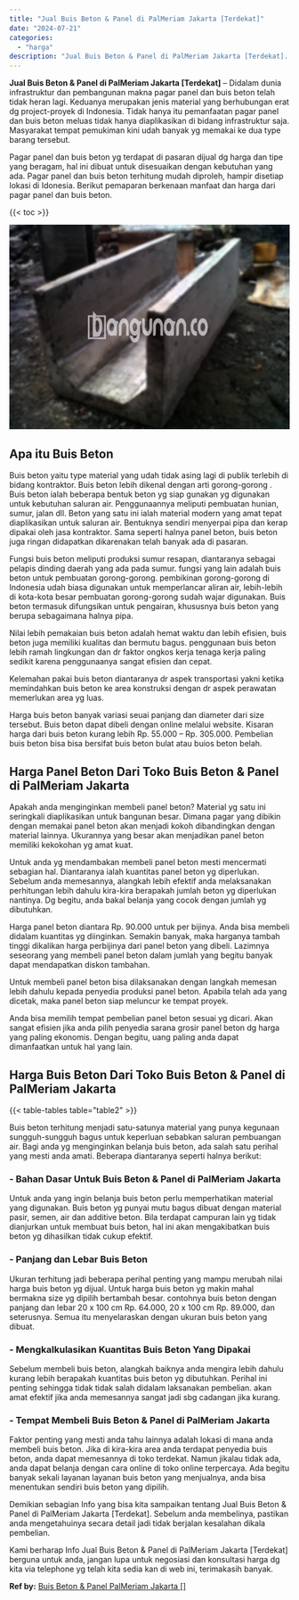 ```yaml
---
title: "Jual Buis Beton & Panel di PalMeriam Jakarta [Terdekat]"
date: "2024-07-21"
categories: 
  - "harga"
description: "Jual Buis Beton & Panel di PalMeriam Jakarta [Terdekat]. Kami berharap Info Jual Buis Beton & Panel di PalMeriam Jakarta [Terdekat] berguna untuk anda, jan..."
---
```


**Jual Buis Beton & Panel di PalMeriam Jakarta \[Terdekat\]** – Didalam dunia infrastruktur dan pembangunan makna pagar panel dan buis beton telah tidak heran lagi. Keduanya merupakan jenis material yang berhubungan erat dg project-proyek di Indonesia. Tidak hanya itu pemanfaatan pagar panel dan buis beton meluas tidak hanya diaplikasikan di bidang infrastruktur saja. Masyarakat tempat pemukiman kini udah banyak yg memakai ke dua type barang tersebut.

Pagar panel dan buis beton yg terdapat di pasaran dijual dg harga dan tipe yang beragam, hal ini dibuat untuk disesuaikan dengan kebutuhan yang ada. Pagar panel dan buis beton terhitung mudah diproleh, hampir disetiap lokasi di Idonesia. Berikut pemaparan berkenaan manfaat dan harga dari pagar panel dan buis beton.

{{< toc >}}

![Jual Buis Beton & Panel di PalMeriam Jakarta [Terdekat]](/images/jual-panel-buis-beton-murah-34.png)

## Apa itu Buis Beton

Buis beton yaitu type material yang udah tidak asing lagi di publik terlebih di bidang kontraktor. Buis beton lebih dikenal dengan arti gorong-gorong . Buis beton ialah beberapa bentuk beton yg siap gunakan yg digunakan untuk kebutuhan saluran air. Penggunaannya meliputi pembuatan hunian, sumur, jalan dll. Beton yang satu ini ialah material modern yang amat tepat diaplikasikan untuk saluran air. Bentuknya sendiri menyerpai pipa dan kerap dipakai oleh jasa kontraktor. Sama seperti halnya panel beton, buis beton juga ringan didapatkan dikarenakan telah banyak ada di pasaran.

Fungsi buis beton meliputi produksi sumur resapan, diantaranya sebagai pelapis dinding daerah yang ada pada sumur. fungsi yang lain adalah buis beton untuk pembuatan gorong-gorong. pembikinan gorong-gorong di Indonesia udah biasa digunakan untuk memperlancar aliran air, lebih-lebih di kota-kota besar pembuatan gorong-gorong sudah wajar digunakan. Buis beton termasuk difungsikan untuk pengairan, khususnya buis beton yang berupa sebagaimana halnya pipa.

Nilai lebih pemakaian buis beton adalah hemat waktu dan lebih efisien, buis beton juga memiliki kualitas dan bermutu bagus. penggunaan buis beton lebih ramah lingkungan dan dr faktor ongkos kerja tenaga kerja paling sedikit karena penggunaanya sangat efisien dan cepat.

Kelemahan pakai buis beton diantaranya dr aspek transportasi yakni ketika memindahkan buis beton ke area konstruksi dengan dr aspek perawatan memerlukan area yg luas.

Harga buis beton banyak variasi seuai panjang dan diameter dari size tersebut. Buis beton dapat dibeli dengan online melalui website. Kisaran harga dari buis beton kurang lebih Rp. 55.000 – Rp. 305.000. Pembelian buis beton bisa bisa bersifat buis beton bulat atau buios beton belah.

## Harga Panel Beton Dari Toko Buis Beton & Panel di PalMeriam Jakarta

Apakah anda menginginkan membeli panel beton? Material yg satu ini seringkali diaplikasikan untuk bangunan besar. Dimana pagar yang dibikin dengan memakai panel beton akan menjadi kokoh dibandingkan dengan material lainnya. Ukurannya yang besar akan menjadikan panel beton memiliki kekokohan yg amat kuat.

Untuk anda yg mendambakan membeli panel beton mesti mencermati sebagian hal. Diantaranya ialah kuantitas panel beton yg diperlukan. Sebelum anda memesannya, alangkah lebih efektif anda melaksanakan perhitungan lebih dahulu kira-kira berapakah jumlah beton yg diperlukan nantinya. Dg begitu, anda bakal belanja yang cocok dengan jumlah yg dibutuhkan.

Harga panel beton diantara Rp. 90.000 untuk per bijinya. Anda bisa membeli didalam kuantitas yg diinginkan. Semakin banyak, maka harganya tambah tinggi dikalikan harga perbijinya dari panel beton yang dibeli. Lazimnya seseorang yang membeli panel beton dalam jumlah yang begitu banyak dapat mendapatkan diskon tambahan.

Untuk membeli panel beton bisa dilaksanakan dengan langkah memesan lebih dahulu kepada penyedia produksi panel beton. Apabila telah ada yang dicetak, maka panel beton siap meluncur ke tempat proyek.

Anda bisa memilih tempat pembelian panel beton sesuai yg dicari. Akan sangat efisien jika anda pilih penyedia sarana grosir panel beton dg harga yang paling ekonomis. Dengan begitu, uang paling anda dapat dimanfaatkan untuk hal yang lain.

## Harga Buis Beton Dari Toko Buis Beton & Panel di PalMeriam Jakarta

{{< table-tables table="table2" >}}

Buis beton terhitung menjadi satu-satunya material yang punya kegunaan sungguh-sungguh bagus untuk keperluan sebabkan saluran pembuangan air. Bagi anda yg menginginkan belanja buis beton, ada salah satu perihal yang mesti anda amati. Beberapa diantaranya seperti halnya berikut:

### \- Bahan Dasar Untuk Buis Beton & Panel di PalMeriam Jakarta

Untuk anda yang ingin belanja buis beton perlu memperhatikan material yang digunakan. Buis beton yg punyai mutu bagus dibuat dengan material pasir, semen, air dan additive beton. Bila terdapat campuran lain yg tidak dianjurkan untuk membuat buis beton, hal ini akan mengakibatkan buis beton yg dihasilkan tidak cukup efektif.

### \- Panjang dan Lebar Buis Beton

Ukuran terhitung jadi beberapa perihal penting yang mampu merubah nilai harga buis beton yg dijual. Untuk harga buis beton yg makin mahal bermakna size yg dipilih bertambah besar. contohnya buis beton dengan panjang dan lebar 20 x 100 cm Rp. 64.000, 20 x 100 cm Rp. 89.000, dan seterusnya. Semua itu menyelaraskan dengan ukuran buis beton yang dibuat.

### \- Mengkalkulasikan Kuantitas Buis Beton Yang Dipakai

Sebelum membeli buis beton, alangkah baiknya anda mengira lebih dahulu kurang lebih berapakah kuantitas buis beton yg dibutuhkan. Perihal ini penting sehingga tidak tidak salah didalam laksanakan pembelian. akan amat efektif jika anda memesannya sangat jadi sbg cadangan jika kurang.

### \- Tempat Membeli Buis Beton & Panel di PalMeriam Jakarta

Faktor penting yang mesti anda tahu lainnya adalah lokasi di mana anda membeli buis beton. Jika di kira-kira area anda terdapat penyedia buis beton, anda dapat memesannya di toko terdekat. Namun jikalau tidak ada, anda dapat belanja dengan cara online di toko online terpercaya. Ada begitu banyak sekali layanan layanan buis beton yang menjualnya, anda bisa menentukan sendiri buis beton yang dipilih.

Demikian sebagian Info yang bisa kita sampaikan tentang Jual Buis Beton & Panel di PalMeriam Jakarta \[Terdekat\]. Sebelum anda membelinya, pastikan anda mengetahuinya secara detail jadi tidak berjalan kesalahan dikala pembelian.

Kami berharap Info Jual Buis Beton & Panel di PalMeriam Jakarta \[Terdekat\] berguna untuk anda, jangan lupa untuk negosiasi dan konsultasi harga dg kita via telephone yg telah kita sedia kan di web ini, terimakasih banyak.

**Ref by:** [Buis Beton & Panel PalMeriam Jakarta []](https://id.wikipedia.org/wiki/Buis)
